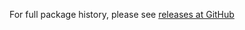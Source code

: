 For full package history, please see [releases at GitHub](https://github.com/VeliovGroup/Meteor-logger/releases)
